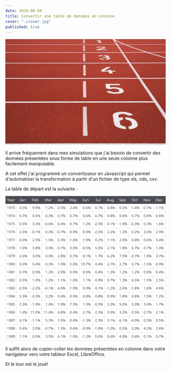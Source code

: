 ```yaml
---
date: 2020-06-04
title: Convertir une table de données en colonne
cover: "./cover.jpg"
published: true
---
```


![cover](./cover.jpg)

Il arrive fréquement dans mes simulations que j'ai besoin de convertir des données présentées sous forme de table en une seule colonne plus facilement manipulable.

A cet effet j'ai programmé un convertisseur en Javascript qui permet d'automatiser la transformation à partir d'un fichier de type xls, ods, csv.

La table de départ est la suivante :

![Table Mensuelle](./table-monthly.png)

Il suffit alors de copier-coller les données présentées en colonne dans votre navigateur vers votre tableur Excel, LibreOffice.

Et le tour est le joué!
